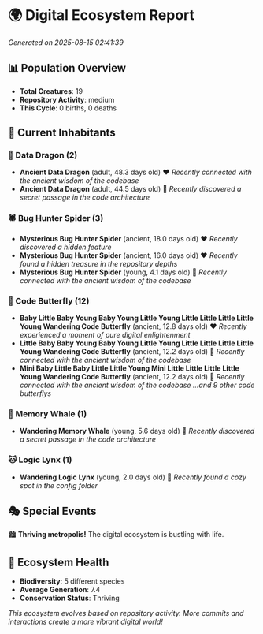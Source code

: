 # 🌍 Digital Ecosystem Report
*Generated on 2025-08-15 02:41:39*

## 📊 Population Overview
- **Total Creatures**: 19
- **Repository Activity**: medium
- **This Cycle**: 0 births, 0 deaths

## 👥 Current Inhabitants

### 🐉 Data Dragon (2)
- **Ancient Data Dragon** (adult, 48.3 days old) ❤️
  *Recently connected with the ancient wisdom of the codebase*
- **Ancient Data Dragon** (adult, 44.5 days old) 💛
  *Recently discovered a secret passage in the code architecture*

### 🕷️ Bug Hunter Spider (3)
- **Mysterious Bug Hunter Spider** (ancient, 18.0 days old) ❤️
  *Recently discovered a hidden feature*
- **Mysterious Bug Hunter Spider** (ancient, 16.0 days old) ❤️
  *Recently found a hidden treasure in the repository depths*
- **Mysterious Bug Hunter Spider** (young, 4.1 days old) 💚
  *Recently connected with the ancient wisdom of the codebase*

### 🦋 Code Butterfly (12)
- **Baby Little Baby Young Baby Young Little Young Little Little Little Little Young Wandering Code Butterfly** (ancient, 12.8 days old) ❤️
  *Recently experienced a moment of pure digital enlightenment*
- **Little Baby Baby Young Baby Young Little Young Little Little Little Little Young Wandering Code Butterfly** (ancient, 12.2 days old) 💛
  *Recently connected with the ancient wisdom of the codebase*
- **Mini Baby Little Baby Little Little Young Mini Little Little Little Little Young Wandering Code Butterfly** (ancient, 12.2 days old) 💛
  *Recently connected with the ancient wisdom of the codebase*
  *...and 9 other code butterflys*

### 🐋 Memory Whale (1)
- **Wandering Memory Whale** (young, 5.6 days old) 💚
  *Recently discovered a secret passage in the code architecture*

### 🐱 Logic Lynx (1)
- **Wandering Logic Lynx** (young, 2.0 days old) 💚
  *Recently found a cozy spot in the config folder*

## 🎭 Special Events

🏙️ **Thriving metropolis!** The digital ecosystem is bustling with life.

## 🔬 Ecosystem Health
- **Biodiversity**: 5 different species
- **Average Generation**: 7.4
- **Conservation Status**: Thriving

*This ecosystem evolves based on repository activity. More commits and interactions create a more vibrant digital world!*